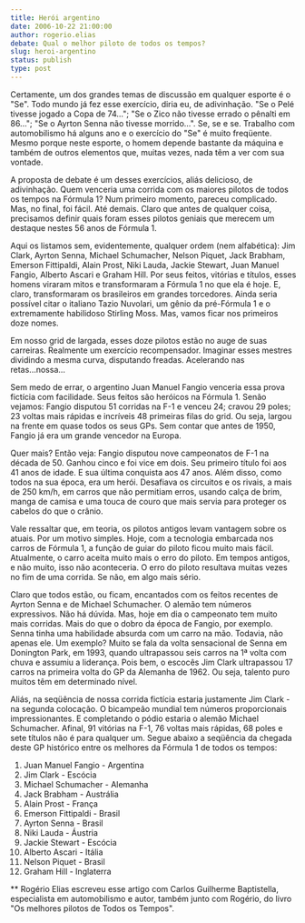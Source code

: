 ```yaml
---
title: Herói argentino
date: 2006-10-22 21:00:00
author: rogerio.elias
debate: Qual o melhor piloto de todos os tempos?
slug: heroi-argentino
status: publish 
type: post
---
```


Certamente, um dos grandes temas de discussão em qualquer esporte é o "Se". Todo mundo já fez esse exercício, diria eu, de adivinhação. "Se o Pelé tivesse jogado a Copa de 74..."; "Se o Zico não tivesse errado o pênalti em 86..."; "Se o Ayrton Senna não tivesse morrido...". Se, se e se. Trabalho com automobilismo há alguns ano e o exercício do "Se" é muito freqüente. Mesmo porque neste esporte, o homem depende bastante da máquina e também de outros elementos que, muitas vezes, nada têm a ver com sua vontade.

A proposta de debate é um desses exercícios, aliás delicioso, de
adivinhação. Quem venceria uma corrida com os maiores pilotos de todos os tempos na Fórmula 1? Num primeiro momento, pareceu complicado. Mas, no final, foi fácil. Até demais. Claro que antes de qualquer coisa, precisamos definir quais foram esses pilotos geniais que merecem um destaque nestes 56 anos de Fórmula 1.

Aqui os listamos sem, evidentemente, qualquer ordem (nem alfabética): Jim Clark, Ayrton Senna, Michael Schumacher, Nelson Piquet, Jack Brabham, Emerson Fittipaldi, Alain Prost, Niki Lauda, Jackie Stewart, Juan Manuel Fangio, Alberto Ascari e Graham Hill. Por seus feitos, vitórias e títulos, esses homens viraram mitos e transformaram a Fórmula 1 no que ela é hoje. E, claro, transformaram os brasileiros em grandes torcedores. Ainda seria
possível citar o italiano Tazio Nuvolari, um gênio da pré-Fórmula 1 e o extremamente habilidoso Stirling Moss. Mas, vamos ficar nos primeiros doze nomes.

Em nosso grid de largada, esses doze pilotos estão no auge de suas carreiras. Realmente um exercício recompensador. Imaginar esses mestres dividindo a mesma curva, disputando freadas. Acelerando nas retas...nossa...

Sem medo de errar, o argentino Juan Manuel Fangio venceria essa prova fictícia com facilidade. Seus feitos são heróicos na Fórmula 1. Senão vejamos: Fangio disputou 51 corridas na F-1 e venceu 24; cravou 29 poles; 23 voltas mais rápidas e incríveis 48 primeiras filas do grid. Ou seja, largou na frente em quase todos os seus GPs. Sem contar que antes de 1950, Fangio já era um grande vencedor na Europa.

Quer mais? Então veja: Fangio disputou nove campeonatos de F-1 na década de 50. Ganhou cinco e foi vice em dois. Seu primeiro título foi aos 41 anos de idade. E sua última conquista aos 47 anos. Além disso, como todos na sua época, era um herói. Desafiava os circuitos e os rivais, a mais de 250 km/h, em carros que não permitiam erros, usando calça de brim, manga de camisa e uma touca de couro que mais servia para proteger os cabelos do que o crânio.

Vale ressaltar que, em teoria, os pilotos antigos levam vantagem sobre os atuais. Por um motivo simples. Hoje, com a tecnologia embarcada nos carros de Fórmula 1, a função de guiar do piloto ficou muito mais fácil. Atualmente, o carro aceita muito mais o erro do piloto. Em tempos antigos, e não muito, isso não aconteceria. O erro do piloto resultava muitas vezes no fim de uma corrida. Se não, em algo mais sério.

Claro que todos estão, ou ficam, encantados com os feitos recentes de Ayrton Senna e de Michael Schumacher. O alemão tem números expressivos. Não há dúvida. Mas, hoje em dia o campeonato tem muito mais corridas. Mais do que o dobro da época de Fangio, por exemplo. Senna tinha uma habilidade absurda com um carro na mão. Todavia, não apenas ele. Um exemplo? Muito se fala da volta sensacional de Senna em Donington Park, em 1993, quando ultrapassou seis carros na 1ª volta com chuva e assumiu a liderança. Pois bem, o escocês
Jim Clark ultrapassou 17 carros na primeira volta do GP da Alemanha de 1962. Ou seja, talento puro muitos têm em determinado nível.

Aliás, na seqüência de nossa corrida fictícia estaria justamente Jim Clark - na segunda colocação. O bicampeão mundial tem números proporcionais impressionantes. E completando o pódio estaria o alemão Michael Schumacher. Afinal, 91 vitórias na F-1, 76 voltas mais rápidas, 68 poles e sete títulos não é para qualquer um. Segue abaixo a seqüência da chegada deste GP
histórico entre os melhores da Fórmula 1 de todos os tempos:

1) Juan Manuel Fangio - Argentina
2) Jim Clark - Escócia
3) Michael Schumacher - Alemanha
4) Jack Brabham - Austrália
5) Alain Prost - França
6) Emerson Fittipaldi - Brasil
7) Ayrton Senna - Brasil
8) Niki Lauda - Áustria
9) Jackie Stewart - Escócia
10) Alberto Ascari - Itália
11) Nelson Piquet - Brasil
12) Graham Hill - Inglaterra

\*\* Rogério Elias escreveu esse artigo com Carlos Guilherme Baptistella, especialista em automobilismo e autor, também junto com Rogério, do livro "Os melhores pilotos de Todos os Tempos".
